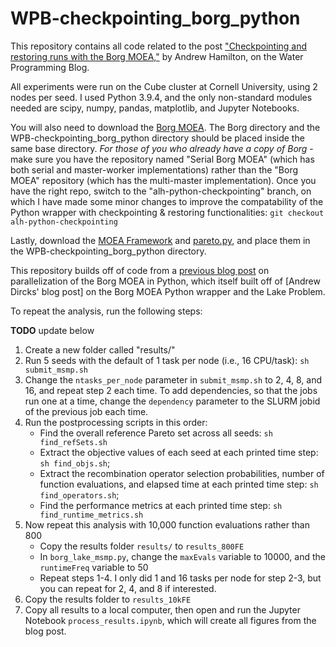 # WPB-checkpointing_borg_python

This repository contains all code related to the post ["Checkpointing and restoring runs with the Borg MOEA,"](https://waterprogramming.wordpress.com/?p=19135) by Andrew Hamilton, on the Water Programming Blog.

All experiments were run on the Cube cluster at Cornell University, using 2 nodes per seed. I used Python 3.9.4, and the only non-standard modules needed are scipy, numpy, pandas, matplotlib, and Jupyter Notebooks. 

You will also need to download the [Borg MOEA](http://borgmoea.org/). The Borg directory and the WPB-checkpointing_borg_python directory should be placed inside the same base directory. *For those of you who already have a copy of Borg* - make sure you have the repository named "Serial Borg MOEA" (which has both serial and master-worker implementations) rather than the "Borg MOEA" repository (which has the multi-master implementation). Once you have the right repo, switch to the "alh-python-checkpointing" branch, on which I have made some minor changes to improve the compatability of the Python wrapper with checkpointing & restoring functionalities: ```git checkout alh-python-checkpointing```

Lastly, download the [MOEA Framework](http://moeaframework.org/) and [pareto.py](https://github.com/matthewjwoodruff/pareto.py), and place them in the WPB-checkpointing_borg_python directory. 

This repository builds off of code from a [previous blog post](https://wordpress.com/post/waterprogramming.wordpress.com/19006) on parallelization of the Borg MOEA in Python, which itself built off of [Andrew Dircks' blog post] on the Borg MOEA Python wrapper and the Lake Problem.

To repeat the analysis, run the following steps:

**TODO** update below

1. Create a new folder called "results/"
2. Run 5 seeds with the default of 1 task per node (i.e., 16 CPU/task): ```sh submit_msmp.sh```
3. Change the ```ntasks_per_node``` parameter in ```submit_msmp.sh``` to 2, 4, 8, and 16, and repeat step 2 each time. To add dependencies, so that the jobs run one at a time, change the ```dependency``` parameter to the SLURM jobid of the previous job each time.
4. Run the postprocessing scripts in this order: 
    - Find the overall reference Pareto set across all seeds: ```sh find_refSets.sh```
    - Extract the objective values of each seed at each printed time step: ```sh find_objs.sh```; 
    - Extract the recombination operator selection probabilities, number of function evaluations, and elapsed time at each printed time step: ```sh find_operators.sh```; 
    - Find the performance metrics at each printed time step: ```sh find_runtime_metrics.sh```
5. Now repeat this analysis with 10,000 function evaluations rather than 800
    - Copy the results folder ```results/``` to ```results_800FE```
    - In ```borg_lake_msmp.py```, change the ```maxEvals``` variable to 10000, and the ```runtimeFreq``` variable to 50
    - Repeat steps 1-4. I only did 1 and 16 tasks per node for step 2-3, but you can repeat for 2, 4, and 8 if interested.
6. Copy the results folder to ```results_10kFE```
7. Copy all results to a local computer, then open and run the Jupyter Notebook ```process_results.ipynb```, which will create all figures from the blog post.
